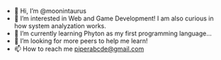 - 👋 Hi, I’m @moonintaurus
- 👀 I’m interested in Web and Game Development! I am also curious in how system analyzation works.
- 🌱 I’m currently learning Phyton as my first programming language...
- 💞️ I’m looking for more peers to help me learn!
- 📫 How to reach me piperabcde@gmail.com

<!---
moonintaurus/moonintaurus is a ✨ special ✨ repository because its `README.md` (this file) appears on your GitHub profile.
You can click the Preview link to take a look at your changes.
--->
